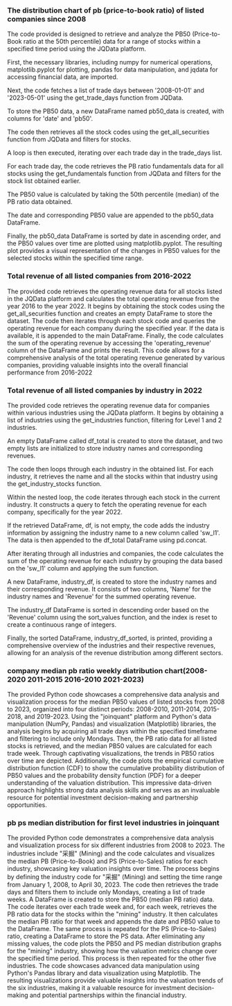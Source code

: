 
### The distribution chart of pb (price-to-book ratio) of listed companies since 2008
The code provided is designed to retrieve and analyze the PB50 (Price-to-Book ratio at the 50th percentile) data for a range of stocks within a specified time period using the JQData platform.

First, the necessary libraries, including numpy for numerical operations, matplotlib.pyplot for plotting, pandas for data manipulation, and jqdata for accessing financial data, are imported.

Next, the code fetches a list of trade days between '2008-01-01' and '2023-05-01' using the get_trade_days function from JQData.

To store the PB50 data, a new DataFrame named pb50_data is created, with columns for 'date' and 'pb50'.

The code then retrieves all the stock codes using the get_all_securities function from JQData and filters for stocks.

A loop is then executed, iterating over each trade day in the trade_days list.

For each trade day, the code retrieves the PB ratio fundamentals data for all stocks using the get_fundamentals function from JQData and filters for the stock list obtained earlier.

The PB50 value is calculated by taking the 50th percentile (median) of the PB ratio data obtained.

The date and corresponding PB50 value are appended to the pb50_data DataFrame.

Finally, the pb50_data DataFrame is sorted by date in ascending order, and the PB50 values over time are plotted using matplotlib.pyplot. The resulting plot provides a visual representation of the changes in PB50 values for the selected stocks within the specified time range.


### Total revenue of all listed companies from 2016-2022

The provided code retrieves the operating revenue data for all stocks listed in the JQData platform and calculates the total operating revenue from the year 2016 to the year 2022. It begins by obtaining the stock codes using the get_all_securities function and creates an empty DataFrame to store the dataset. The code then iterates through each stock code and queries the operating revenue for each company during the specified year. If the data is available, it is appended to the main DataFrame. Finally, the code calculates the sum of the operating revenue by accessing the 'operating_revenue' column of the DataFrame and prints the result. This code allows for a comprehensive analysis of the total operating revenue generated by various companies, providing valuable insights into the overall financial performance from 2016-2022


### Total revenue of all listed companies by industry in 2022

The provided code retrieves the operating revenue data for companies within various industries using the JQData platform. It begins by obtaining a list of industries using the get_industries function, filtering for Level 1 and 2 industries.

An empty DataFrame called df_total is created to store the dataset, and two empty lists are initialized to store industry names and corresponding revenues.

The code then loops through each industry in the obtained list. For each industry, it retrieves the name and all the stocks within that industry using the get_industry_stocks function.

Within the nested loop, the code iterates through each stock in the current industry. It constructs a query to fetch the operating revenue for each company, specifically for the year 2022.

If the retrieved DataFrame, df, is not empty, the code adds the industry information by assigning the industry name to a new column called 'sw_l1'. The data is then appended to the df_total DataFrame using pd.concat.

After iterating through all industries and companies, the code calculates the sum of the operating revenue for each industry by grouping the data based on the 'sw_l1' column and applying the sum function.

A new DataFrame, industry_df, is created to store the industry names and their corresponding revenue. It consists of two columns, 'Name' for the industry names and 'Revenue' for the summed operating revenue.

The industry_df DataFrame is sorted in descending order based on the 'Revenue' column using the sort_values function, and the index is reset to create a continuous range of integers.

Finally, the sorted DataFrame, industry_df_sorted, is printed, providing a comprehensive overview of the industries and their respective revenues, allowing for an analysis of the revenue distribution among different sectors.


### company median pb ratio weekly diatribution chart(2008-2020  2011-2015  2016-2010  2021-2023)

The provided Python code showcases a comprehensive data analysis and visualization process for the median PB50 
values of listed stocks from 2008 to 2023, organized into four distinct periods: 2008-2010, 2011-2014, 2015-2018, and 2019-2023. Using the "joinquant" platform and Python's data manipulation (NumPy, Pandas) and visualization (Matplotlib) libraries, the analysis begins by acquiring all trade days within the specified timeframe and filtering to include only Mondays. Then, the PB ratio data for all listed stocks is retrieved, and the median PB50 values are calculated for each trade week. Through captivating visualizations, the trends in PB50 ratios over time are depicted. Additionally, the code plots the empirical cumulative distribution function (CDF) to show the cumulative probability distribution of PB50 values and the probability density function (PDF) for a deeper understanding of the valuation distribution. This impressive data-driven approach highlights strong data analysis skills and serves as an invaluable resource for potential investment decision-making and partnership opportunities.

### pb ps median distribution for first level industries in joinquant

The provided Python code demonstrates a comprehensive data analysis and visualization process for six different industries from 2008 to 2023. The industries include "采掘" (Mining) and the code calculates and visualizes the median PB (Price-to-Book) and PS (Price-to-Sales) ratios for each industry, showcasing key valuation insights over time.
The process begins by defining the industry code for "采掘" (Mining) and setting the time range from January 1, 2008, to April 30, 2023. The code then retrieves the trade days and filters them to include only Mondays, creating a list of trade weeks. A DataFrame is created to store the PB50 (median PB ratio) data.
The code iterates over each trade week and, for each week, retrieves the PB ratio data for the stocks within the "mining" industry. It then calculates the median PB ratio for that week and appends the date and PB50 value to the DataFrame. The same process is repeated for the PS (Price-to-Sales) ratio, creating a DataFrame to store the PS data.
After eliminating any missing values, the code plots the PB50 and PS median distribution graphs for the "mining" industry, showing how the valuation metrics change over the specified time period. This process is then repeated for the other five industries.
The code showcases advanced data manipulation using Python's Pandas library and data visualization using Matplotlib. The resulting visualizations provide valuable insights into the valuation trends of the six industries, making it a valuable resource for investment decision-making and potential partnerships within the financial industry.


```python

```
